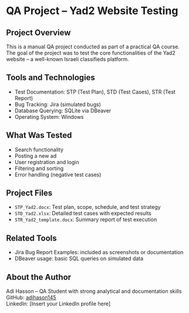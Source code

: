 # QA Project – Yad2 Website Testing

## Project Overview
This is a manual QA project conducted as part of a practical QA course.  
The goal of the project was to test the core functionalities of the Yad2 website – a well-known Israeli classifieds platform.

## Tools and Technologies
- Test Documentation: STP (Test Plan), STD (Test Cases), STR (Test Report)
- Bug Tracking: Jira (simulated bugs)
- Database Querying: SQLite via DBeaver
- Operating System: Windows

## What Was Tested
- Search functionality
- Posting a new ad
- User registration and login
- Filtering and sorting
- Error handling (negative test cases)

## Project Files
- `STP_Yad2.docx`: Test plan, scope, schedule, and test strategy
- `STD_Yad2.xlsx`: Detailed test cases with expected results
- `STR_Yad2_template.docx`: Summary report of test execution

## Related Tools
- Jira Bug Report Examples: included as screenshots or documentation
- DBeaver usage: basic SQL queries on simulated data

## About the Author
Adi Hasson – QA Student with strong analytical and documentation skills  
GitHub: [adihason145](https://github.com/adihason145)  
LinkedIn: [Insert your LinkedIn profile here]
